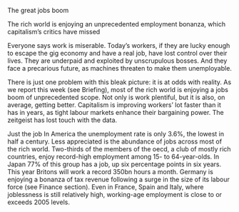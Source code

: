 The great jobs boom

The rich world is enjoying an unprecedented employment bonanza, which capitalism’s critics have missed

Everyone says work is miserable. Today’s workers, if they are lucky enough to escape the gig economy and have a real job, have lost control over their lives. They are underpaid and exploited by unscrupulous bosses. And they face a precarious future, as machines threaten to make them unemployable.

There is just one problem with this bleak picture: it is at odds with reality. As we report this week (see Briefing), most of the rich world is enjoying a jobs boom of unprecedented scope. Not only is work plentiful, but it is also, on average, getting better. Capitalism is improving workers’ lot faster than it has in years, as tight labour markets enhance their bargaining power. The zeitgeist has lost touch with the data.

Just the job
In America the unemployment rate is only 3.6%, the lowest in half a century. Less appreciated is the abundance of jobs across most of the rich world. Two-thirds of the members of the oecd, a club of mostly rich countries, enjoy record-high employment among 15- to 64-year-olds. In Japan 77% of this group has a job, up six percentage points in six years. This year Britons will work a record 350bn hours a month. Germany is enjoying a bonanza of tax revenue following a surge in the size of its labour force (see Finance section). Even in France, Spain and Italy, where joblessness is still relatively high, working-age employment is close to or exceeds 2005 levels.